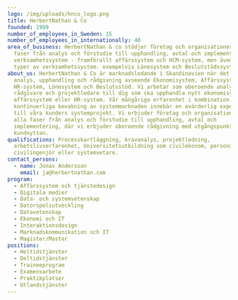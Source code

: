 ```yaml
---
logo: /img/uploads/hnco_logo.png
title: HerbertNathan & Co
founded: 1999
number_of_employees_in_Sweden: 15
number_of_employees_in_internationally: 40
area_of_business: HerbertNathan & co stödjer företag och organisationer i alla
  faser från analys och förstudie till upphandling, avtal och implementering av
  verksamhetssystem - framförallt affärssystem och HCM-system, men även andra
  typer av verksamhetssystem. exempelvis Lönesystem och Beslutstödssystem.
about_us: HerbertNathan & Co är marknadsledande i Skandinavien när det gäller
  analys, upphandling och rådgivning avseende Ekonomisystem, Affärssystem,
  HR-system, Lönesystem och Beslutsstöd. Vi arbetar som oberoende analytiker,
  rådgivare och projektledare till dig som ska upphandla nytt ekonomisystem,
  affärssystem eller HR-system. Vår mångåriga erfarenhet i kombination med vår
  kontinuerliga bevakning av systemmarknaden innebär en ovärderlig expertkunskap
  till våra kunders systemprojekt. Vi erbjuder företag och organisationer stöd i
  alla faser från analys och förstudie till upphandling, avtal och
  implementering, där vi erbjuder oberoende rådgivning med utgångspunkt i
  kundnyttan.
qualifications: Processkartläggning, kravanalys, projektledning,
  arbetslivserfarenhet, Universitetsutbildning som civilekonom, personalvetare,
  civilingenjör eller systemvetare.
contact_persons:
  - name: Jonas Andersson
    email: ja@herbertnathan.com
program:
  - Affärssystem och tjänstedesign
  - Digitala medier
  - Data- och systemvetenskap
  - Datorspelsutveckling
  - Datavetenskap
  - Ekonomi och IT
  - Interaktionsdesign
  - Marknadskommunikation och IT
  - Magister/Master
positions:
  - Heltidstjänster
  - Deltidstjänster
  - Traineeprogram
  - Examensarbete
  - Praktikplatser
  - Utlandstjänster
---
```

